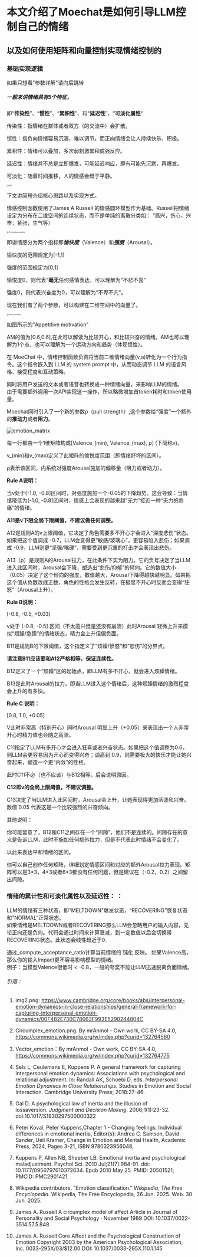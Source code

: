 # 本文介绍了Moechat是如何引导LLM控制自己的情绪

## 以及如何使用矩阵和向量控制实现情绪控制的

### 基础实现逻辑

如果只想看"参数详解"请向后跳转

##### 一般来讲情绪具有5个特征，

即“**传染性**”、“**惯性**”、“**累积性**”、和“**延迟性**”，“**可淡化属性**“

传染性：指情绪在群体或者双方（的交流中）会扩散。

惯性：指负向情绪容易沉溺、难以调节。而正向情绪会让人持续快乐、积极。

累积性：情绪可以叠加，多次弱刺激累积成强反应。

延迟性：情绪并不总是立即爆发，可能延迟响应，即有可能先沉默，再爆发。

可淡化：随着时间推移，人的情感会趋于平静。

<div style="text-align: left;"><img src="screen/img2.png" alt="img2" style="zoom: 30%;" /></div>

下文讲简短介绍核心思路以及实现方式。

情感控制函数使用了James A Russell 的情感圆环模型作为基础。Russell把情绪设定为分布在二维空间的连续状态，而不是单纯的离散分类如： “高兴，伤心，兴奋，紧张，生气等）

<div style="text-align: left;"><img src="/media/tenzray/The BIg Disk/moechat2/MoeChat-main/screen/Circumplex_emotion.png" alt="Circumplex_emotion" style="zoom: 33%;" /></div>

即讲情感分为两个指标即***愉快度***（Valence）和***强度***（Arousal）。

愉快度的范围规定为\[-1,1\]

强度的范围规定为\[0,1\]

愉悦度0，则代表“**毫无**任何感情表达，可以理解为“不悲不喜”

强度0，则代表兴奋度为0，可以理解为“不卑不亢”。

现在我们有了两个参数，可以构建在二维空间中的向量了。

<div style="text-align: left;"><img src="screen/Vector_emotion.png" alt="Vector_emotion" style="zoom:33%;" /></div>



如图所示的”Appetitive motivation”

AM的值为\[0.6,0.6\],在此可以解读为比较开心，和比较兴奋的情绪。AM也可以理解为1个点，也可以理解为一个运动方向和趋势（体现惯性）。

在 MoeChat 中，情绪控制函数负责将当前二维情绪向量(v,a)转化为一个行为指令。这个指令嵌入到 LLM 的 system prompt 中，从而动态调节 LLM 的语言风格、接受程度和互动策略。

同时将用户发送的文本或者语音也转换成一种情绪向量，来影响LLM的情绪。  
由于需要额外调用一次API实现这一操作，所以略微增加首token耗时和token使用量。

Moechat同时引入了一个新的参数ρ（pull strength）,这个参数给“强度”一个额外的**推动力**或者**阻力**。

<div style="text-align: left;"><img src="screen/emotion_matrix.png" alt="emotion_matrix"  /></div>



每一行都由一个1维矩阵构成\[Valence_(min), Valence_(max), ρ\] (下简称v)。

v_(min)和v_(max)定义了此矩阵的愉悦度范围（即情绪好坏的区间）。

ρ表示该区间，内系统对强度Arousal施加的偏移量（阻力或者动力）。

**Rule A说明：**

当v处于(-1.0, -0.8\]区间时，对强度施加一个-0.05的下降趋势。这会导致：当情绪降低为(-1.0, -0.8\]区间时，情感上会表现的越来越“无力”接近一种“无力的悲痛”的情绪。

**A11是v下限全局下限阈值，不建议做任何调整。**

A12是规则A的v上限阈值，它决定了角色需要多不开心才会进入“深度悲伤”状态。如果把这个值调成 -0.7，LLM会变得更“敏感/玻璃心”，更容易陷入悲伤；如果调成 -0.9，LLM则更“坚强/嘴硬”，需要受到更沉重的打击才会表现出悲伤。

A13（ρ）是规则A的Arousal拉力，在此条件下实为阻力。它的负号决定了当LLM进入此区间时，Arousal会下降，塑造出“悲伤/抑郁”的倾向。它的数值大小（0.05）决定了这个倾向的强度，数值越大，Arousal下降得越快越明显。如果把这个值从负数改成正数，角色的性格会发生反转，在极度不开心时反而会变得“狂怒”（Arousal上升）。

**Rule B说明：**

\[-0.8, -0.5, +0.03\]

v处于 (-0.8, -0.5\] 区间（不太高兴但是还没有崩溃）此时Arousal 轻微上升来模拟“烦躁/急躁”的情绪状态，精力会上升但偏负面。

B11是规则B的下限阈值，这个指定义了“烦躁/愤怒”和“悲伤”的分界点。

**请注意B11应该要和A12严格相等，保证连续性。**

B12定义了一个“烦躁”区的起始点，即LLM有多不开心，就会进入烦躁情绪。

B13是此时Arousal的拉力，即当LLM进入这个情绪后，这种烦躁情绪的激烈程度会上升的有多快。

**Rule C 说明：**

\[0.8, 1.0, +0.05\]

V此时非常高（特别开心）同时Arousal 明显上升（+0.05）来表现出一个人非常开心时精力值也会随之高涨。

C11指定了LLM有多开心才会进入狂喜或者兴奋状态。如果把这个值调整为0.6，则LLM会更容易因为开心而变得兴奋；调高到 0.9，则需要极大的快乐才能让她兴奋起来，塑造一个更“内敛”的性格。

此时C11不必（也不应该）与B12相等。后会说明原因。

**C12即v的全局上限阈值，不建议调整。**

C13决定了当LLM进入此区间时，Arousal会上升，让她表现得更加活泼和兴奋。数值 0.05 代表这是一个比较强烈的兴奋倾向。

其他说明：

你可能留意了，B12和C11之间存在一个“间隙”，他们不是连续的。间隙存在的意义是告诉LLM，此时不施加任何额外拉力，但是不代表此时情绪不会变化了。

以此来表达平和情绪的区间。

你可以自己创作任何矩阵，详细划定情感区间和对应的额外Arousal拉力表现。矩阵可以是3\*3，4\*3或者6\*3都没有任何问题，但是建议在（-0.2，0.2）之间留出间隙。

### 情绪的累计性和可淡化属性以及延迟性：  ：  

LLM的情绪有三种状态，即“MELTDOWN”爆发状态，“RECOVERING”恢复状态和”NORMAL“正常状态。  
如果情绪是MELTDOWN或者RECOVERING那么LLM会忽略用户的输入内容，无论正向还是负向。代码会通过时间来计算衰减，到一定数值以后会切换带RECOVERING状态。此状态会线性趋近于0.

通过_compute_acceptance_ratio计算当前情绪的 钝化 反映。 如果Valence高，那么你的输入Impact更不容易影响模型的情绪。  
例子：当模型Valence很低时 \< -0.8，一般的夸奖不能让LLM迅速脱离负面情绪。



###### 引用：

1. img2.png: https://www.cambridge.org/core/books/abs/interpersonal-emotion-dynamics-in-close-relationships/general-framework-for-capturing-interpersonal-emotion-dynamics/00F482E730C78663F993E5298244804C
2. Circumplex_emotion.png: By mrAnmol - Own work, CC BY-SA 4.0, https://commons.wikimedia.org/w/index.php?curid=132764560
3. Vector_emotion：By mrAnmol - Own work, CC BY-SA 4.0, https://commons.wikimedia.org/w/index.php?curid=132764775

4. Sels L, Ceulemans E, Kuppens P. A general framework for capturing interpersonal emotion dynamics: Associations with psychological and relational adjustment. In: Randall AK, Schoebi D, eds. *Interpersonal Emotion Dynamics in Close Relationships*. Studies in Emotion and Social Interaction. Cambridge University Press; 2018:27-46.

5. Gal D. A psychological law of inertia and the illusion of lossaversion. *Judgment and Decision Making*. 2006;1(1):23-32. doi:10.1017/S1930297500000322

6. Peter Koval, Peter Kuppens,Chapter 1 - Changing feelings: Individual differences in emotional inertia, Editor(s): Andrea C. Samson, David Sander, Ueli Kramer, Change in Emotion and Mental Health, Academic Press, 2024, Pages 3-21, ISBN 9780323956048,

7. Kuppens P, Allen NB, Sheeber LB. Emotional inertia and psychological maladjustment. Psychol Sci. 2010 Jul;21(7):984-91. doi: 10.1177/0956797610372634. Epub 2010 May 25. PMID: 20501521; PMCID: PMC2901421.

8. Wikipedia contributors. "Emotion classification." *Wikipedia, The Free Encyclopedia*. Wikipedia, The Free Encyclopedia, 26 Jun. 2025. Web. 30 Jun. 2025.

9. James A. Russell A circumplex model of affect Article in Journal of Personality and Social Psychology · November 1989 DOI: 10.1037/0022-3514.57.5.848

10. James A. Russell Core Affect and the Psychological Construction of Emotion Copyright 2003 by the American Psychological Association, Inc. 0033-295X/03/\$12.00 DOI: 10.1037/0033-295X.110.1.145
